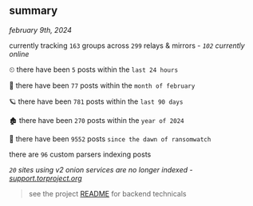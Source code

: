 
## summary
_february 9th, 2024_

currently tracking `163` groups across `299` relays & mirrors - _`102` currently online_

⏲ there have been `5` posts within the `last 24 hours`

🦈 there have been `77` posts within the `month of february`

🪐 there have been `781` posts within the `last 90 days`

🏚 there have been `270` posts within the `year of 2024`

🦕 there have been `9552` posts `since the dawn of ransomwatch`

there are `96` custom parsers indexing posts

_`20` sites using v2 onion services are no longer indexed - [support.torproject.org](https://support.torproject.org/onionservices/v2-deprecation/)_

> see the project [README](https://github.com/joshhighet/ransomwatch#ransomwatch--) for backend technicals
